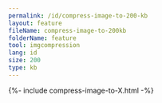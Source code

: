 ```yaml
---
permalink: /id/compress-image-to-200-kb
layout: feature
fileName: compress-image-to-200kb
folderName: feature
tool: imgcompression
lang: id
size: 200
type: kb
---
```


{%- include compress-image-to-X.html -%}
